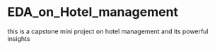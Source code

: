 # EDA_on_Hotel_management
this is a capstone mini project on hotel management and its powerful insights
